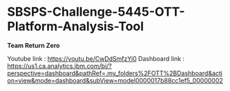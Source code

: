 # SBSPS-Challenge-5445-OTT-Platform-Analysis-Tool
**Team Return Zero**

Youtube link : https://youtu.be/CwDdSmfzYi0
Dashboard link : https://us1.ca.analytics.ibm.com/bi/?perspective=dashboard&pathRef=.my_folders%2FOTT%2BDashboard&action=view&mode=dashboard&subView=model0000017b88cc1ef5_00000002
